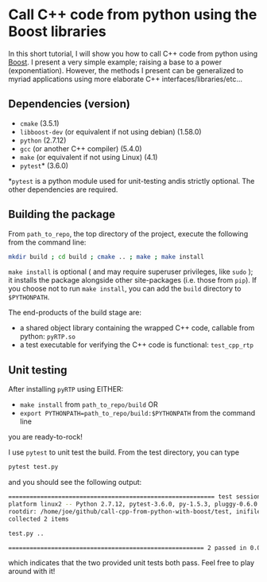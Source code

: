 # Call C++ code from python using the Boost libraries
In this short tutorial, I will show you how to call C++ code from python using [Boost](https://www.boost.org/).  I present a very simple example; raising a base to a power (exponentiation).  However, the methods I present can be generalized to myriad applications using more elaborate C++ interfaces/libraries/etc...

## Dependencies (version)
* `cmake` (3.5.1)
* `libboost-dev` (or equivalent if not using debian) (1.58.0)
* `python` (2.7.12)
* `gcc` (or another C++ compiler) (5.4.0)
* `make` (or equivalent if not using Linux) (4.1)
* `pytest`\* (3.6.0)

\*`pytest` is a python module used for unit-testing andis strictly optional.  The other dependencies are required.

## Building the package
From `path_to_repo`, the top directory of the project, execute the following from the command line:

```bash
mkdir build ; cd build ; cmake .. ; make ; make install
```

`make install` is optional \( and may require superuser privileges, like `sudo` \); it installs the package alongside other site-packages (i.e. those from `pip`).  If you choose not to run `make install`, you can add the `build` directory to `$PYTHONPATH`.

The end-products of the build stage are:

* a shared object library containing the wrapped C++ code, callable from python: `pyRTP.so`
* a test executable for verifying the C++ code is functional: `test_cpp_rtp`

## Unit testing
After installing `pyRTP` using EITHER:

* `make install` from `path_to_repo/build` OR
* `export PYTHONPATH=path_to_repo/build:$PYTHONPATH` from the command line

you are ready-to-rock!

I use `pytest` to unit test the build.  From the test directory, you can type

```bash
pytest test.py
```

and you should see the following output:

```bash
========================================================== test session starts ==========================================================
platform linux2 -- Python 2.7.12, pytest-3.6.0, py-1.5.3, pluggy-0.6.0
rootdir: /home/joe/github/call-cpp-from-python-with-boost/test, inifile:
collected 2 items                                                                                                                       

test.py ..                                                                                                                        [100%]

======================================================= 2 passed in 0.04 seconds ========================================================
```

which indicates that the two provided unit tests both pass.  Feel free to play around with it!
